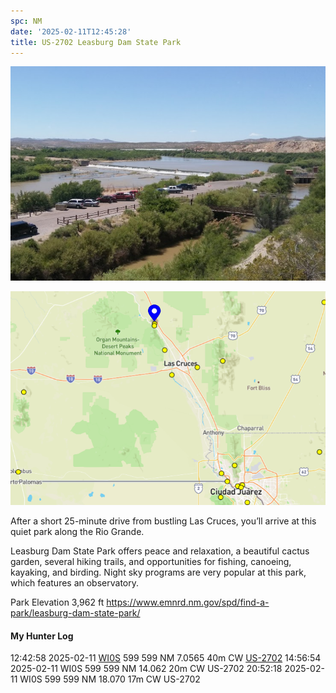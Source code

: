 ```yaml
---
spc: NM
date: '2025-02-11T12:45:28'
title: US-2702 Leasburg Dam State Park
---
```


![pasted_image.png](/static/pasted_image_0117.png)

![pasted_image001.png](/static/pasted_image001_0098.png)

After a short 25-minute drive from bustling Las Cruces, you’ll arrive at this quiet park along the Rio Grande.

Leasburg Dam State Park offers peace and relaxation, a beautiful cactus garden, several hiking trails, and opportunities for fishing, canoeing, kayaking, and birding. Night sky programs are very popular at this park, which features an observatory.

Park Elevation 3,962 ft
https://www.emnrd.nm.gov/spd/find-a-park/leasburg-dam-state-park/



#### My Hunter Log
12:42:58    2025-02-11    [WI0S](https://qrz.com/db/WI0S)    599    599    NM    7.0565    40m    CW    [US-2702](https://pota.app/#/park/US-2702)
14:56:54    2025-02-11    WI0S    599    599    NM    14.062    20m    CW    US-2702
20:52:18    2025-02-11    WI0S    599    599    NM    18.070    17m    CW    US-2702